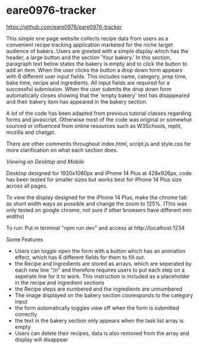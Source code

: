 # eare0976-tracker
https://github.com/eare0976/eare0976-tracker

This simple one page website collects recipe data from users as a convenient recipe tracking application marketed for the niche target audience of bakers. Users are greeted with a simple display which has the header, a large button and the section 'Your bakery.' In this section, paragraph text below states the bakery is empty and to click the button to add an item. When the user clicks the button a drop down form appears with 6 different user input fields. This includes name, category, prep time, bake time, recipe and ingredients. All input fields are required for a successful submission. When the user submits the drop down form automatically closes showing that the 'empty bakery' text has disappeared and their bakery item has appeared in the bakery section. 

A lot of the code has been adapted from previous tutorial classes regarding forms and javascript. Otherwise most of the code was original or somewhat sourced or influenced from online resources such as W3Schools, replit, mozilla and chatgpt. 

There are other comments throughout index.html, script.js and style.css for more clarification on what each section does.

*Viewing on Desktop and Mobile*

Desktop designed for 1920x1080px and iPhone 14 Plus at 428x926px, code has been tested for smaller sizes but works best for iPhone 14 Plus size across all pages.

To view the display designed for the iPhone 14 Plus, make the chrome tab as short width ways as possible and change the zoom to 125%. (This was only tested on google chrome, not sure if other browsers have different min widths)

To run:
Put in terminal "npm run dev" and access at http://localhost:1234

Some Features
- Users can toggle open the form with a button which has an animation effect, which has 6 different fields for them to fill out. 
- the Recipe and Ingredients are stored as arrays, which are seperated by each new line "/n" and therefore requires users to put each step on a seperate line for it to work. This instruction is included as a placeholder in the recipe and ingredient sections
- the Recipe steps are numbered and the ingredients are unnumbered
- The image displayed on the bakery section cooresponds to the category input
- the form automatically toggles view off when the form is submitted correctly 
- the text in the bakery section only appears when the task list array is empty 
- Users can delete their recipes, data is also removed from the array and display will disappear 
